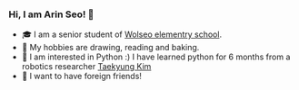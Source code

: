 ### Hi, I am Arin Seo! 👋

- 🎓 I am a senior student of [Wolseo elementry school](http://www.dgwolseo.es.kr/).
- 💖 My hobbies are drawing, reading and baking.
- 🤔 I am interested in Python :) I have learned python for 6 months from a robotics researcher [Taekyung Kim](https://github.com/ktk1501)
- 👯 I want to have foreign friends!
